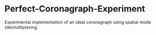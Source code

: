 # Perfect-Coronagraph-Experiment
Experimental implementation of an ideal coronagraph using spatial mode (de)multiplexing.
